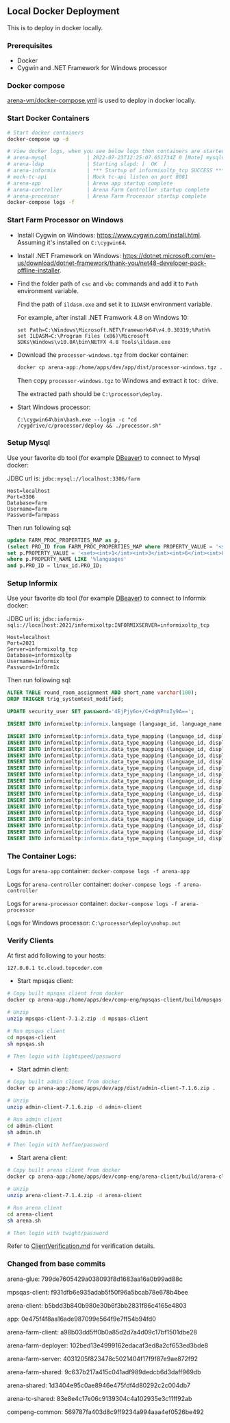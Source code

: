 ## Local Docker Deployment

This is to deploy in docker locally.

### Prerequisites

  - Docker
  - Cygwin and .NET Framework for Windows processor

### Docker compose

[arena-vm/docker-compose.yml](../docker-compose.yml) is used to deploy in docker locally.

### Start Docker Containers

```bash
# Start docker containers
docker-compose up -d

# View docker logs, when you see below logs then containers are started succcessfully
# arena-mysql             | 2022-07-23T12:25:07.651734Z 0 [Note] mysqld: ready for connections.
# arena-ldap              | Starting slapd: [  OK  ]
# arena-informix          | *** Startup of informixoltp_tcp SUCCESS ***
# mock-tc-api             | Mock tc-api listen on port 8081
# arena-app               | Arena app startup complete
# arena-controller        | Arena Farm Controller startup complete
# arena-processor         | Arena Farm Processor startup complete
docker-compose logs -f
```



### Start Farm Processor on Windows

- Install Cygwin on Windows: https://www.cygwin.com/install.html. Assuming it's installed on `C:\cygwin64`.

- Install .NET Framework on Windows: https://dotnet.microsoft.com/en-us/download/dotnet-framework/thank-you/net48-developer-pack-offline-installer.

- Find the folder path of `csc` and `vbc` commands and add it to `Path` environment variable.

  Find the path of `ildasm.exe` and set it to `ILDASM` environment variable.

  For example, after install .NET Framwork 4.8 on Windows 10:

  ```
  set Path=C:\Windows\Microsoft.NET\Framework64\v4.0.30319;%Path%
  set ILDASM=C:\Program Files (x86)\Microsoft SDKs\Windows\v10.0A\bin\NETFX 4.8 Tools\ildasm.exe
  ```

- Download the `processor-windows.tgz` from docker container:

  ```bash
  docker cp arena-app:/home/apps/dev/app/dist/processor-windows.tgz .
  ```

  Then copy `processor-windows.tgz` to Windows and extract it to`C:` drive.

  The extracted path should be `C:\processor\deploy`.

- Start Windows processor:

  ```
  C:\cygwin64\bin\bash.exe --login -c "cd /cygdrive/c/processor/deploy && ./processor.sh"
  ```



### Setup Mysql

Use your favorite db tool (for example [DBeaver](https://dbeaver.io/)) to connect to Mysql docker:

JDBC url is: `jdbc:mysql://localhost:3306/farm`

```properties
Host=localhost
Port=3306
Database=farm
Username=farm
Password=farmpass
```

Then run following sql:

```sql
update FARM_PROC_PROPERTIES_MAP as p, 
(select PRO_ID from FARM_PROC_PROPERTIES_MAP where PROPERTY_VALUE = '<string>linux</string>') as linux_id
set p.PROPERTY_VALUE = '<set><int>1</int><int>3</int><int>6</int><int>8</int></set>' 
where p.PROPERTY_NAME LIKE '%languages'
and p.PRO_ID = linux_id.PRO_ID;
```



### Setup Informix

Use your favorite db tool (for example [DBeaver](https://dbeaver.io/)) to connect to Informix docker:

JDBC url is: `jdbc:informix-sqli://localhost:2021/informixoltp:INFORMIXSERVER=informixoltp_tcp`

```properties
Host=localhost
Port=2021
Server=informixoltp_tcp
Database=informixoltp
Username=informix
Password=1nf0rm1x
```

Then run following sql:

```sql
ALTER TABLE round_room_assignment ADD short_name varchar(100);
DROP TRIGGER trig_systemtest_modified;

UPDATE security_user SET password='4EjPjy6o+/C+dqNPnxIy9A==';

INSERT INTO informixoltp:informix.language (language_id, language_name, status, language_desc) VALUES(8, 'Python3', 'Y', '');

INSERT INTO informixoltp:informix.data_type_mapping (language_id, display_value, data_type_id) VALUES(8, 'integer', 1);
INSERT INTO informixoltp:informix.data_type_mapping (language_id, display_value, data_type_id) VALUES(8, 'float', 4);
INSERT INTO informixoltp:informix.data_type_mapping (language_id, display_value, data_type_id) VALUES(8, 'string (char)', 6);
INSERT INTO informixoltp:informix.data_type_mapping (language_id, display_value, data_type_id) VALUES(8, 'integer (byte)', 7);
INSERT INTO informixoltp:informix.data_type_mapping (language_id, display_value, data_type_id) VALUES(8, 'integer (short)', 13);
INSERT INTO informixoltp:informix.data_type_mapping (language_id, display_value, data_type_id) VALUES(8, 'long integer', 14);
INSERT INTO informixoltp:informix.data_type_mapping (language_id, display_value, data_type_id) VALUES(8, 'float', 15);
INSERT INTO informixoltp:informix.data_type_mapping (language_id, display_value, data_type_id) VALUES(8, 'string', 18);
INSERT INTO informixoltp:informix.data_type_mapping (language_id, display_value, data_type_id) VALUES(8, 'bool', 19);
INSERT INTO informixoltp:informix.data_type_mapping (language_id, display_value, data_type_id) VALUES(8, 'tuple (integer)', 20);
INSERT INTO informixoltp:informix.data_type_mapping (language_id, display_value, data_type_id) VALUES(8, 'tuple (float)', 21);
INSERT INTO informixoltp:informix.data_type_mapping (language_id, display_value, data_type_id) VALUES(8, 'tuple (string)', 22);
INSERT INTO informixoltp:informix.data_type_mapping (language_id, display_value, data_type_id) VALUES(8, 'tuple (long integer)', 24);
INSERT INTO informixoltp:informix.data_type_mapping (language_id, display_value, data_type_id) VALUES(8, 'tuple (tuple (integer))', 26);
INSERT INTO informixoltp:informix.data_type_mapping (language_id, display_value, data_type_id) VALUES(8, 'tuple (tuple (long integer))', 27);
INSERT INTO informixoltp:informix.data_type_mapping (language_id, display_value, data_type_id) VALUES(8, 'tuple (tuple (string))', 23);
INSERT INTO informixoltp:informix.data_type_mapping (language_id, display_value, data_type_id) VALUES(8, 'Matrix2D', 8);
```



### The Container Logs:

Logs for `arena-app` container: `docker-compose logs -f arena-app`

Logs for `arena-controller` container:  `docker-compose logs -f arena-controller`

Logs for `arena-processor` container:  `docker-compose logs -f arena-processor`

Logs for Windows processor: `C:\processor\deploy\nohup.out`

### Verify Clients

At first add following to your hosts:

```
127.0.0.1 tc.cloud.topcoder.com
```

- Start mpsqas client:


```bash
# Copy built mpsqas client from docker
docker cp arena-app:/home/apps/dev/comp-eng/mpsqas-client/build/mpsqas-client-7.1.2.zip .

# Unzip
unzip mpsqas-client-7.1.2.zip -d mpsqas-client

# Run mpsqas client
cd mpsqas-client
sh mpsqas.sh

# Then login with lightspeed/password
```

- Start admin client:


```bash
# Copy built admin client from docker
docker cp arena-app:/home/apps/dev/app/dist/admin-client-7.1.6.zip .

# Unzip
unzip admin-client-7.1.6.zip -d admin-client

# Run admin client
cd admin-client
sh admin.sh

# Then login with heffan/password
```

- Start arena client:


```bash
# Copy built arena client from docker
docker cp arena-app:/home/apps/dev/comp-eng/arena-client/build/arena-client-7.1.4.zip .

# Unzip
unzip arena-client-7.1.4.zip -d arena-client

# Run arena client
cd arena-client
sh arena.sh

# Then login with twight/password
```



Refer to [ClientVerification.md](./ClientVerification.md) for verification details.



### Changed from base commits

arena-glue: 799de7605429a038093f8d1683aa16a0b99ad88c

mpsqas-client: f931dfb6e935adab5f50f96a5bcab78e678b4bee

arena-client: b5bdd3b840b980e30b6f3bb2831f86c4165e4803

app: 0e475f4f8aa16ade987099e564f9e7ff54b94fd0

arena-farm-client: a98b03dd5ff0b0a85d2d7a4d09c17bf1501dbe28

arena-farm-deployer: 102bed13e4999162edacaf3ed8a2cf653ed3bde8

arena-farm-server: 4031205f823478c5021404f17f9f87e9ae872f92

arena-farm-shared: 9c637b217a415c041adf989dedcb6d3daff969db

arena-shared: 1d3404e95c0ae8946e475fdf4d80292c2c004db7

arena-tc-shared: 83e8e4c17e06c9139304c4a102935e3c11ff92ab

compeng-common: 569787fa403d8c9ff9234a994aaa4ef0526be492

